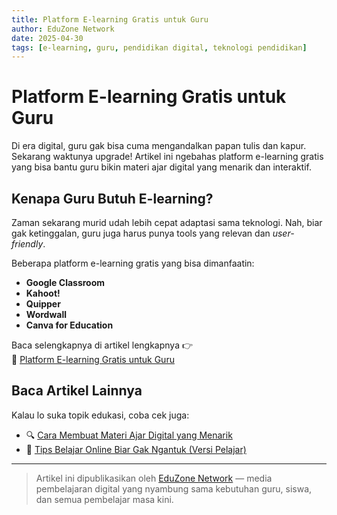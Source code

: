 ```yaml
---
title: Platform E-learning Gratis untuk Guru
author: EduZone Network
date: 2025-04-30
tags: [e-learning, guru, pendidikan digital, teknologi pendidikan]
---
```


# Platform E-learning Gratis untuk Guru

Di era digital, guru gak bisa cuma mengandalkan papan tulis dan kapur. Sekarang waktunya upgrade! Artikel ini ngebahas platform e-learning gratis yang bisa bantu guru bikin materi ajar digital yang menarik dan interaktif.

## Kenapa Guru Butuh E-learning?

Zaman sekarang murid udah lebih cepat adaptasi sama teknologi. Nah, biar gak ketinggalan, guru juga harus punya tools yang relevan dan *user-friendly*.

Beberapa platform e-learning gratis yang bisa dimanfaatin:

- **Google Classroom**
- **Kahoot!**
- **Quipper**
- **Wordwall**
- **Canva for Education**

Baca selengkapnya di artikel lengkapnya 👉  
🔗 [Platform E-learning Gratis untuk Guru](https://eduzonenetwork.blogspot.com/2024/11/pendidikan-digital-revolusi-industri-4-0.html)

## Baca Artikel Lainnya

Kalau lo suka topik edukasi, coba cek juga:

- 🔍 [Cara Membuat Materi Ajar Digital yang Menarik](https://eduzonenetwork.blogspot.com/2024/11/pembelajaran-kolaboratif-teknologi-kerja-sama-online.html)  
- 🧠 [Tips Belajar Online Biar Gak Ngantuk (Versi Pelajar)](https://eduzonenetwork.blogspot.com/2025/03/meningkatkan-efektivitas-belajar-era-digital.html)

---

> Artikel ini dipublikasikan oleh [EduZone Network](https://eduzonenetwork.blogspot.com/) — media pembelajaran digital yang nyambung sama kebutuhan guru, siswa, dan semua pembelajar masa kini.

